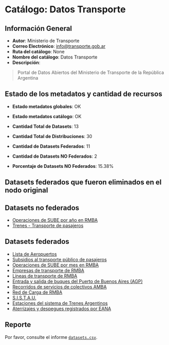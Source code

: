 
# Catálogo: Datos Transporte

## Información General

- **Autor**: Ministerio de Transporte
- **Correo Electrónico**: info@transporte.gob.ar
- **Ruta del catálogo**: None
- **Nombre del catálogo**: Datos Transporte
- **Descripción**:

> Portal de Datos Abiertos del Ministerio de Transporte de la República Argentina

## Estado de los metadatos y cantidad de recursos

- **Estado metadatos globales**: OK
- **Estado metadatos catálogo**: OK
- **Cantidad Total de Datasets**: 13
- **Cantidad Total de Distribuciones**: 30

- **Cantidad de Datasets Federados**: 11
- **Cantidad de Datasets NO Federados**: 2
- **Porcentaje de Datasets NO Federados**: 15.38%

## Datasets federados que fueron eliminados en el nodo original



## Datasets no federados

- [Operaciones de SUBE por año en RMBA](None)
- [Trenes - Transporte de pasajeros](None)

## Datasets federados

- [Lista de Aeropuertos](None)
- [Subsidios al transporte público de pasajeros](None)
- [Operaciones de SUBE por mes en RMBA](None)
- [Empresas de transporte de RMBA](None)
- [Líneas de transporte de RMBA](None)
- [Entrada y salida de buques del Puerto de Buenos Aires (AGP)](None)
- [Recorridos de servicios de colectivos AMBA](None)
- [Red de Carga de RMBA](None)
- [S.I.S.T.A.U.](None)
- [Estaciones del sistema de Trenes Argentinos](None)
- [Aterrizajes y despegues registrados por EANA](None)

## Reporte

Por favor, consulte el informe [`datasets.csv`](datasets.csv).

